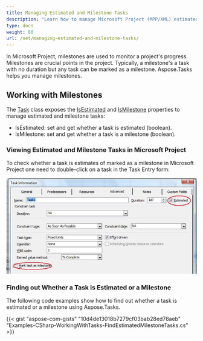 ```yaml
---
title: Managing Estimated and Milestone Tasks
description: "Learn how to manage Microsoft Project (MPP/XML) estimated and milestone tasks using Aspose.Tasks for .NET."
type: docs
weight: 80
url: /net/managing-estimated-and-milestone-tasks/
---
```


In Microsoft Project, milestones are used to monitor a project's progress. Milestones are crucial points in the project. Typically, a milestone's a task with no duration but any task can be marked as a milestone. Aspose.Tasks helps you manage milestones.

## **Working with Milestones**
The [Task](https://reference.aspose.com/tasks/net/aspose.tasks/task) class exposes the [IsEstimated](https://reference.aspose.com/tasks/net/aspose.tasks/tsk/fields/isestimated) and [IsMilestone](https://reference.aspose.com/tasks/net/aspose.tasks/tsk/fields/ismilestone) properties to manage estimated and milestone tasks:

- IsEstimated: set and get whether a task is estimated (boolean).
- IsMilestone: set and get whether a task is a milestone (boolean).

### **Viewing Estimated and Milestone Tasks in Microsoft Project**
To check whether a task is estimates of marked as a milestone in Microsoft Project one need to double-click on a task in the Task Entry form:

![is the task a milestone or estimated](managing-estimated-and-milestone-tasks_1.png)

### **Finding out Whether a Task is Estimated or a Milestone**
The following code examples show how to find out whether a task is estimated or a milestone using Aspose.Tasks.

{{< gist "aspose-com-gists" "10d4de13018b7279cf03bab28ed78aeb" "Examples-CSharp-WorkingWithTasks-FindEstimatedMilestoneTasks.cs" >}}
